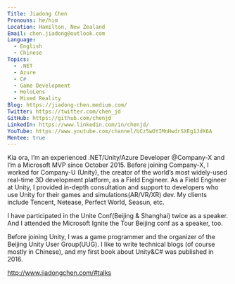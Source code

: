 ```yaml
---
Title: Jiadong Chen
Pronouns: he/him
Location: Hamilton, New Zealand
Email: chen.jiadong@outlook.com
Language:
  - English
  - Chinese
Topics:
  - .NET
  - Azure
  - C#
  - Game Development
  - HoloLens
  - Mixed Reality
Blog: https://jiadong-chen.medium.com/
Twitter: https://twitter.com/chen_jd
GitHub: https://github.com/chenjd
LinkedIn: https://www.linkedin.com/in/chenjd/
YouTube: https://www.youtube.com/channel/UCz5wOYIMnHwdrSXEg1JdX6A
Mentee: true
---
```

Kia ora, I’m an experienced .NET/Unity/Azure Developer @Company-X and I’m a Microsoft MVP since October 2015. Before joining Company-X, I worked for Company-U (Unity), the creator of the world’s most widely-used real-time 3D development platform, as a Field Engineer. As a Field Engineer at Unity, I provided in-depth consultation and support to developers who use Unity for their games and simulations(AR/VR/XR) dev. My clients include Tencent, Netease, Perfect World, Seasun, etc.

I have participated in the Unite Conf(Beijing & Shanghai) twice as a speaker. And I attended the Microsoft Ignite the Tour Beijing conf as a speaker, too.

Before joining Unity, I was a game programmer and the organizer of the Beijing Unity User Group(UUG). I like to write technical blogs (of course mostly in Chinese), and my first book about Unity&C# was published in 2016.

http://www.jiadongchen.com/#talks
